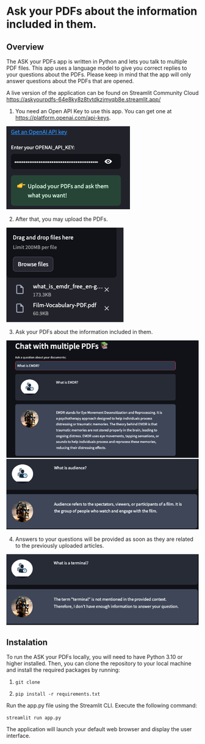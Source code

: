 # Ask your PDFs about the information included in them.

## Overview
The ASK your PDFs app is written in Python and lets you talk to multiple PDF files.  This app uses a language model to give you correct replies to your questions about the PDFs. Please keep in mind that the app will only answer questions about the PDFs that are opened.

A live version of the application can be found on Streamlit Community Cloud https://askyourpdfs-64e8ky8z8tvtdkzjmyqb8e.streamlit.app/ 

1. You need an Open API Key to use this app. You can get one at https://platform.openai.com/api-keys.

**![radial](screenshots/password.png)**

2. After that, you may upload the PDFs.

**![radial](screenshots/pdfs.png)**

3. Ask your PDFs about the information included in them.

**![radial](screenshots/q1.png)**
**![radial](screenshots/q2.png)**

4. Answers to your questions will be provided as soon as they are related to the previously uploaded articles.

**![radial](screenshots/q4-not.png)**

## Instalation

To run the ASK your PDFs locally, you will need to have Python 3.10 or higher installed. Then, you can clone the repository to your local machine and install the required packages by running:

1. `git clone`

2. `pip install -r requirements.txt`

Run the app.py file using the Streamlit CLI. Execute the following command:

`streamlit run app.py`

The application will launch your default web browser and display the user interface.

